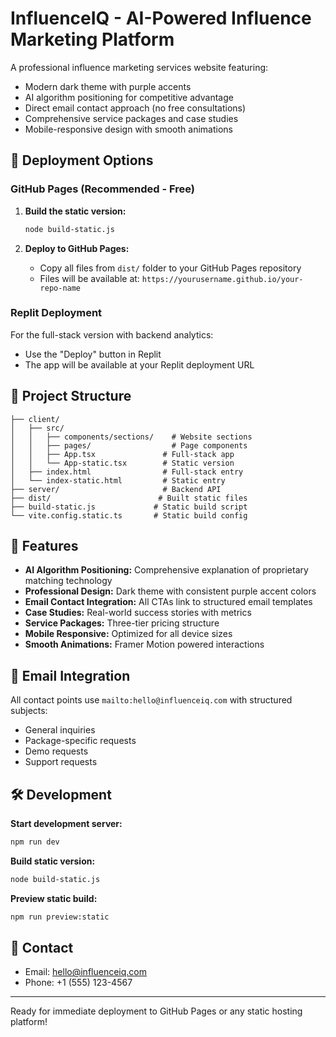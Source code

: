 # InfluenceIQ - AI-Powered Influence Marketing Platform

A professional influence marketing services website featuring:
- Modern dark theme with purple accents
- AI algorithm positioning for competitive advantage
- Direct email contact approach (no free consultations)
- Comprehensive service packages and case studies
- Mobile-responsive design with smooth animations

## 🚀 Deployment Options

### GitHub Pages (Recommended - Free)

1. **Build the static version:**
   ```bash
   node build-static.js
   ```

2. **Deploy to GitHub Pages:**
   - Copy all files from `dist/` folder to your GitHub Pages repository
   - Files will be available at: `https://yourusername.github.io/your-repo-name`

### Replit Deployment

For the full-stack version with backend analytics:
- Use the "Deploy" button in Replit
- The app will be available at your Replit deployment URL

## 📁 Project Structure

```
├── client/
│   ├── src/
│   │   ├── components/sections/    # Website sections
│   │   ├── pages/                  # Page components
│   │   ├── App.tsx               # Full-stack app
│   │   └── App-static.tsx        # Static version
│   ├── index.html                # Full-stack entry
│   └── index-static.html         # Static entry
├── server/                       # Backend API
├── dist/                        # Built static files
├── build-static.js             # Static build script
└── vite.config.static.ts       # Static build config
```

## 🎨 Features

- **AI Algorithm Positioning:** Comprehensive explanation of proprietary matching technology
- **Professional Design:** Dark theme with consistent purple accent colors
- **Email Contact Integration:** All CTAs link to structured email templates
- **Case Studies:** Real-world success stories with metrics
- **Service Packages:** Three-tier pricing structure
- **Mobile Responsive:** Optimized for all device sizes
- **Smooth Animations:** Framer Motion powered interactions

## 📧 Email Integration

All contact points use `mailto:hello@influenceiq.com` with structured subjects:
- General inquiries
- Package-specific requests  
- Demo requests
- Support requests

## 🛠 Development

**Start development server:**
```bash
npm run dev
```

**Build static version:**
```bash
node build-static.js
```

**Preview static build:**
```bash
npm run preview:static
```

## 📱 Contact

- Email: hello@influenceiq.com
- Phone: +1 (555) 123-4567

---

Ready for immediate deployment to GitHub Pages or any static hosting platform!

